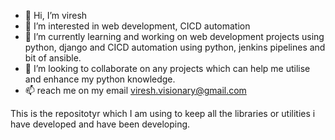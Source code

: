 - 👋 Hi, I’m viresh
- 👀 I’m interested in web development, CICD automation 
- 🌱 I’m currently learning and working on web development projects using python, django and CICD automation using python, jenkins pipelines and bit of ansible.
- 💞️ I’m looking to collaborate on any projects which can help me utilise and enhance my python knowledge.
- 📫 reach me on my email viresh.visionary@gmail.com


This is the repositotyr which I am using to keep all the libraries or utilities i have developed and have been developing.

<!---
viresh89/viresh89 is a ✨ special ✨ repository because its `README.md` (this file) appears on your GitHub profile.
You can click the Preview link to take a look at your changes.
--->
